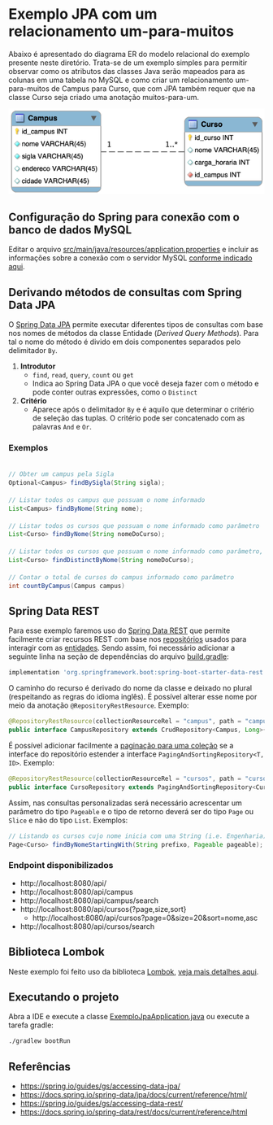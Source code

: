 # Exemplo JPA com um relacionamento um-para-muitos

Abaixo é apresentado do diagrama ER do modelo relacional do exemplo presente neste diretório. Trata-se de um exemplo simples para permitir observar como os atributos das classes Java serão mapeados para as colunas em uma tabela no MySQL e como criar um relacionamento um-para-muitos de Campus para Curso, que com JPA também requer que na classe Curso seja criado uma anotação muitos-para-um.

![Diagrama ER](campus-curso.png)

## Configuração do Spring para conexão com o banco de dados MySQL 


Editar o arquivo [src/main/java/resources/application.properties](src/main/java/resources/application.properties) e incluir as informações sobre a conexão com o servidor MySQL [conforme indicado aqui](../Readme.md#configuração-do-spring-para-conexão-com-o-banco-de-dados-mysql).


## Derivando métodos de consultas com Spring Data JPA

O [Spring Data JPA](https://spring.io/projects/spring-data-jpa) permite executar diferentes tipos de consultas com base nos nomes de métodos da classe Entidade (*Derived Query Methods*). Para tal o nome do método é divido em dois componentes separados pelo delimitador `By`.

1. **Introdutor**
   - `find`, `read`, `query`, `count` ou `get` 
   - Indica ao Spring Data JPA o que você deseja fazer com o método e pode conter outras expressões, como o `Distinct`
2. **Critério**
   - Aparece após o delimitador `By` e é aquilo que determinar o critério de seleção das tuplas. O critério pode ser concatenado com as palavras `And` e `Or`.

### Exemplos

```java

// Obter um campus pela Sigla
Optional<Campus> findBySigla(String sigla);

// Listar todos os campus que possuam o nome informado
List<Campus> findByNome(String nome);

// Listar todos os cursos que possuam o nome informado como parâmetro
List<Curso> findByNome(String nomeDoCurso);

// Listar todos os cursos que possuam o nome informado como parâmetro, porém sem que os nomes sejam repetidos
List<Curso> findDistinctByNome(String nomeDoCurso);

// Contar o total de cursos do campus informado como parâmetro
int countByCampus(Campus campus)
```
## Spring Data REST

Para esse exemplo faremos uso do [Spring Data REST](https://docs.spring.io/spring-data/rest/docs/current/reference/html) que permite facilmente criar recursos REST com base nos [repositórios](src/main/java/engtelecom/bcd/repository) usados para interagir com as [entidades](src/main/java/engtelecom/bcd/model). Sendo assim, foi necessário adicionar a seguinte linha na seção de dependências do arquivo [build.gradle](build.gradle):
```groovy
implementation 'org.springframework.boot:spring-boot-starter-data-rest'
```

O caminho do recurso é derivado do nome da classe e deixado no plural (respeitando as regras do idioma inglês). É possível alterar esse nome por meio da anotação `@RepositoryRestResource`. Exemplo:

```java
@RepositoryRestResource(collectionResourceRel = "campus", path = "campus")
public interface CampusRepository extends CrudRepository<Campus, Long>{
```

É possível adicionar facilmente a [paginação para uma coleção](https://docs.spring.io/spring-data/rest/docs/current/reference/html/#paging-and-sorting) se a interface do repositório estender a interface `PagingAndSortingRepository<T, ID>`. Exemplo:

```java
@RepositoryRestResource(collectionResourceRel = "cursos", path = "cursos")
public interface CursoRepository extends PagingAndSortingRepository<Curso, Long>, CrudRepository<Curso, Long> {
```

Assim, nas consultas personalizadas será necessário acrescentar um parâmetro do tipo `Pageable` e o tipo de retorno deverá ser do tipo `Page` ou `Slice` e não do tipo `List`. Exemplos:

```java
// Listando os cursos cujo nome inicia com uma String (i.e. Engenharia)
Page<Curso> findByNomeStartingWith(String prefixo, Pageable pageable);
```



### Endpoint disponibilizados

- http://localhost:8080/api/
- http://localhost:8080/api/campus
- http://localhost:8080/api/campus/search
- http://localhost:8080/api/cursos{?page,size,sort}
  - http://localhost:8080/api/cursos?page=0&size=20&sort=nome,asc
- http://localhost:8080/api/cursos/search

## Biblioteca Lombok

Neste exemplo foi feito uso da biblioteca [Lombok](https://projectlombok.org/), [veja mais detalhes aqui](../Readme.md#biblioteca-lombok).

## Executando o projeto

Abra a IDE e execute a classe [ExemploJpaApplication.java](src/main/java/engtelecom/bcd/ExemploJpaApplication.java) ou execute a tarefa gradle:

```bash
./gradlew bootRun
```

## Referências

- https://spring.io/guides/gs/accessing-data-jpa/
- https://docs.spring.io/spring-data/jpa/docs/current/reference/html/
- https://spring.io/guides/gs/accessing-data-rest/
- https://docs.spring.io/spring-data/rest/docs/current/reference/html